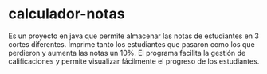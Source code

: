 # calculador-notas
Es un proyecto en java que permite almacenar las notas de estudiantes en 3 cortes diferentes. Imprime tanto los estudiantes que pasaron como los que perdieron y aumenta las notas un 10%.
El programa facilita la gestión de calificaciones y permite visualizar fácilmente el progreso de los estudiantes.


